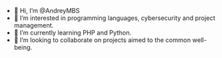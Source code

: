 - 👋 Hi, I’m @AndreyMBS
- 👀 I’m interested in programming languages, cybersecurity and project management.
- 🌱 I’m currently learning PHP and Python.
- 💞️ I’m looking to collaborate on projects aimed to the common well-being.

<!---
AndreyMBS/AndreyMBS is a ✨ special ✨ repository because its `README.md` (this file) appears on your GitHub profile.
You can click the Preview link to take a look at your changes.
--->

